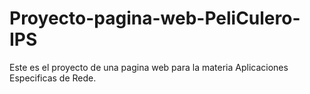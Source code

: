 # Proyecto-pagina-web-PeliCulero-IPS
Este es el proyecto de una pagina web para la materia Aplicaciones Especificas de Rede.
